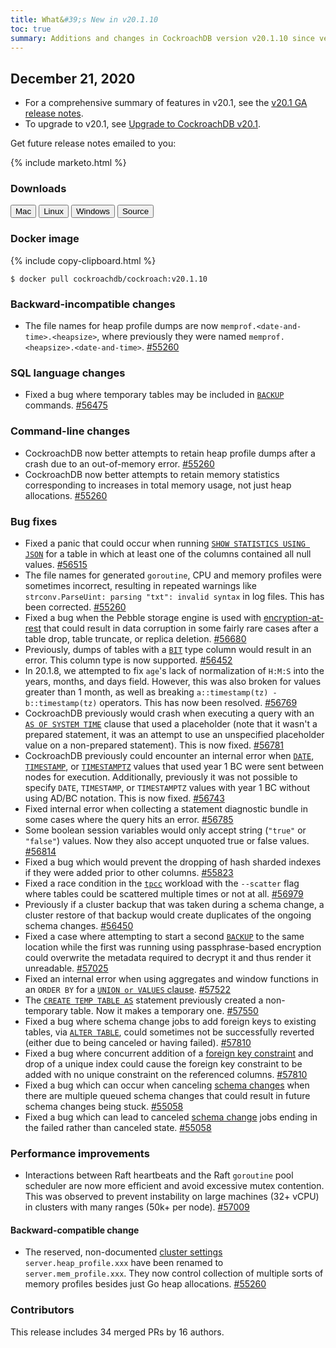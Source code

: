 ```yaml
---
title: What&#39;s New in v20.1.10
toc: true
summary: Additions and changes in CockroachDB version v20.1.10 since version v20.1.9
---
```


## December 21, 2020

- For a comprehensive summary of features in v20.1, see the [v20.1 GA release notes](v20.1.0.html).
- To upgrade to v20.1, see [Upgrade to CockroachDB v20.1](../v20.1/upgrade-cockroach-version.html).

Get future release notes emailed to you:

{% include marketo.html %}

### Downloads

<div id="os-tabs" class="clearfix">
    <a href="https://binaries.cockroachdb.com/cockroach-v20.1.10.darwin-10.9-amd64.tgz"><button id="mac" data-eventcategory="mac-binary-release-notes">Mac</button></a>
    <a href="https://binaries.cockroachdb.com/cockroach-v20.1.10.linux-amd64.tgz"><button id="linux" data-eventcategory="linux-binary-release-notes">Linux</button></a>
    <a href="https://binaries.cockroachdb.com/cockroach-v20.1.10.windows-6.2-amd64.zip"><button id="windows" data-eventcategory="windows-binary-release-notes">Windows</button></a>
    <a href="https://binaries.cockroachdb.com/cockroach-v20.1.10.src.tgz"><button id="source" data-eventcategory="source-release-notes">Source</button></a>
</div>

### Docker image

{% include copy-clipboard.html %}
~~~shell
$ docker pull cockroachdb/cockroach:v20.1.10
~~~


### Backward-incompatible changes

- The file names for heap profile dumps are now `memprof.<date-and-time>.<heapsize>`, where previously they were named `memprof.<heapsize>.<date-and-time>`. [#55260][#55260]

### SQL language changes

- Fixed a bug where temporary tables may be included in [`BACKUP`](../v20.1/backup.html) commands. [#56475][#56475]

### Command-line changes

- CockroachDB now better attempts to retain heap profile dumps after a crash due to an out-of-memory error. [#55260][#55260]
- CockroachDB now better attempts to retain memory statistics corresponding to increases in total memory usage, not just heap allocations. [#55260][#55260]

### Bug fixes

- Fixed a panic that could occur when running [`SHOW STATISTICS USING JSON`](../v20.1/show-statistics.html) for a table in which at least one of the columns contained all null values. [#56515][#56515]
- The file names for generated `goroutine`, CPU and memory profiles were sometimes incorrect, resulting in repeated warnings like `strconv.ParseUint: parsing "txt": invalid syntax` in log files. This has been corrected. [#55260][#55260]
- Fixed a bug when the Pebble storage engine is used with [encryption-at-rest](../v20.1/encryption.html#encryption-at-rest-enterprise) that could result in data corruption in some fairly rare cases after a table drop, table truncate, or replica deletion. [#56680][#56680]
- Previously, dumps of tables with a [`BIT`](../v20.1/bit.html) type column would result in an error. This column type is now supported. [#56452][#56452]
- In 20.1.8, we attempted to fix `age`'s lack of normalization of `H:M:S` into the years, months, and days field. However, this was also broken for values greater than 1 month, as well as breaking `a::timestamp(tz) - b::timestamp(tz)` operators. This has now been resolved. [#56769][#56769]
- CockroachDB previously would crash when executing a query with an [`AS OF SYSTEM TIME`](../v20.1/as-of-system-time.html) clause that used a placeholder (note that it wasn't a prepared statement, it was an attempt to use an unspecified placeholder value on a non-prepared statement). This is now fixed. [#56781][#56781]
- CockroachDB previously could encounter an internal error when [`DATE`](../v20.1/date.html), [`TIMESTAMP`](../v20.1/timestamp.html), or [`TIMESTAMPTZ`](../v20.1/timestamp.html) values that used year 1 BC were sent between nodes for execution. Additionally, previously it was not possible to specify `DATE`, `TIMESTAMP`, or `TIMESTAMPTZ` values with year 1 BC without using AD/BC notation. This is now fixed. [#56743][#56743]
- Fixed internal error when collecting a statement diagnostic bundle in some cases where the query hits an error. [#56785][#56785]
- Some boolean session variables would only accept string (`"true"` or `"false"`) values. Now they also accept unquoted true or false values. [#56814][#56814]
- Fixed a bug which would prevent the dropping of hash sharded indexes if they were added prior to other columns. [#55823][#55823]
- Fixed a race condition in the [`tpcc`](../v20.1/performance-benchmarking-with-tpc-c-10-warehouses.html) workload with the `--scatter` flag where tables could be scattered multiple times or not at all. [#56979][#56979]
- Previously if a cluster backup that was taken during a schema change, a cluster restore of that backup would create duplicates of the ongoing schema changes. [#56450][#56450]
- Fixed a case where attempting to start a second [`BACKUP`](../v20.1/backup.html) to the same location while the first was running using passphrase-based encryption could overwrite the metadata required to decrypt it and thus render it unreadable. [#57025][#57025]
- Fixed an internal error when using aggregates and window functions in an `ORDER BY` for a [`UNION or VALUES` clause](../v20.1/selection-queries.html). [#57522][#57522]
- The [`CREATE TEMP TABLE AS`](../v20.1/temporary-tables.html) statement previously created a non-temporary table. Now it makes a temporary one. [#57550][#57550]
- Fixed a bug where schema change jobs to add foreign keys to existing tables, via [`ALTER TABLE`](../v20.1/alter-table.html), could sometimes not be successfully reverted (either due to being canceled or having failed). [#57810][#57810]
- Fixed a bug where concurrent addition of a [foreign key constraint](../v20.1/foreign-key.html) and drop of a unique index could cause the foreign key constraint to be added with no unique constraint on the referenced columns. [#57810][#57810]
- Fixed a bug which can occur when canceling [schema changes](../v20.1/online-schema-changes.html) when there are multiple queued schema changes that could result in future schema changes being stuck. [#55058][#55058]
- Fixed a bug which can lead to canceled [schema change](../v20.1/online-schema-changes.html) jobs ending in the failed rather than canceled state. [#55058][#55058]

### Performance improvements

- Interactions between Raft heartbeats and the Raft `goroutine` pool scheduler are now more efficient and avoid excessive mutex contention. This was observed to prevent instability on large machines (32+ vCPU) in clusters with many ranges (50k+ per node). [#57009][#57009]

#### Backward-compatible change

- The reserved, non-documented [cluster settings](../v20.1/cluster-settings.html) `server.heap_profile.xxx` have been renamed to `server.mem_profile.xxx`. They now control collection of multiple sorts of memory profiles besides just Go heap allocations. [#55260][#55260]

### Contributors

This release includes 34 merged PRs by 16 authors.

[#55058]: https://github.com/cockroachdb/cockroach/pull/55058
[#55260]: https://github.com/cockroachdb/cockroach/pull/55260
[#55823]: https://github.com/cockroachdb/cockroach/pull/55823
[#56444]: https://github.com/cockroachdb/cockroach/pull/56444
[#56450]: https://github.com/cockroachdb/cockroach/pull/56450
[#56452]: https://github.com/cockroachdb/cockroach/pull/56452
[#56475]: https://github.com/cockroachdb/cockroach/pull/56475
[#56515]: https://github.com/cockroachdb/cockroach/pull/56515
[#56680]: https://github.com/cockroachdb/cockroach/pull/56680
[#56743]: https://github.com/cockroachdb/cockroach/pull/56743
[#56769]: https://github.com/cockroachdb/cockroach/pull/56769
[#56781]: https://github.com/cockroachdb/cockroach/pull/56781
[#56785]: https://github.com/cockroachdb/cockroach/pull/56785
[#56814]: https://github.com/cockroachdb/cockroach/pull/56814
[#56979]: https://github.com/cockroachdb/cockroach/pull/56979
[#57009]: https://github.com/cockroachdb/cockroach/pull/57009
[#57025]: https://github.com/cockroachdb/cockroach/pull/57025
[#57485]: https://github.com/cockroachdb/cockroach/pull/57485
[#57522]: https://github.com/cockroachdb/cockroach/pull/57522
[#57550]: https://github.com/cockroachdb/cockroach/pull/57550
[#57810]: https://github.com/cockroachdb/cockroach/pull/57810
[0b5b521ae]: https://github.com/cockroachdb/cockroach/commit/0b5b521ae
[6a8c69a9b]: https://github.com/cockroachdb/cockroach/commit/6a8c69a9b
